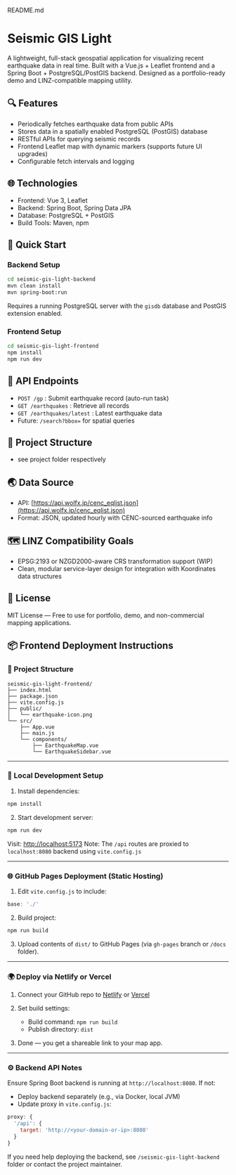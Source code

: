 README.md

   # Seismic GIS Light

   A lightweight, full-stack geospatial application for visualizing recent earthquake data in real time. Built with a Vue.js + Leaflet frontend and a Spring Boot + PostgreSQL/PostGIS backend. Designed as a portfolio-ready demo and LINZ-compatible mapping utility.

   ## 🔍 Features
   - Periodically fetches earthquake data from public APIs
   - Stores data in a spatially enabled PostgreSQL (PostGIS) database
   - RESTful APIs for querying seismic records
   - Frontend Leaflet map with dynamic markers (supports future UI upgrades)
   - Configurable fetch intervals and logging

   ## 🌐 Technologies
   - Frontend: Vue 3, Leaflet
   - Backend: Spring Boot, Spring Data JPA
   - Database: PostgreSQL + PostGIS
   - Build Tools: Maven, npm

   ## 🚀 Quick Start

   ### Backend Setup
   ```bash
   cd seismic-gis-light-backend
   mvn clean install
   mvn spring-boot:run
   ```
   Requires a running PostgreSQL server with the `gisdb` database and PostGIS extension enabled.

   ### Frontend Setup
   ```bash
   cd seismic-gis-light-frontend
   npm install
   npm run dev
   ```

   ## 📡 API Endpoints
   - `POST /gp` : Submit earthquake record (auto-run task)
   - `GET /earthquakes` : Retrieve all records
   - `GET /earthquakes/latest` : Latest earthquake data
   - Future: `/search?bbox=` for spatial queries

   ## 📁 Project Structure
   - see project folder respectively

   ## 🌏 Data Source
   - API: [https://api.wolfx.jp/cenc_eqlist.json](https://api.wolfx.jp/cenc_eqlist.json)
   - Format: JSON, updated hourly with CENC-sourced earthquake info

   ## 🗺️ LINZ Compatibility Goals
   - EPSG:2193 or NZGD2000-aware CRS transformation support (WIP)
   - Clean, modular service-layer design for integration with Koordinates data structures

   ## 📄 License
   MIT License — Free to use for portfolio, demo, and non-commercial mapping applications.

## 📦 Frontend Deployment Instructions

### 📁 Project Structure
```
seismic-gis-light-frontend/
├── index.html
├── package.json
├── vite.config.js
├── public/
│   └── earthquake-icon.png
└── src/
    ├── App.vue
    ├── main.js
    └── components/
        ├── EarthquakeMap.vue
        └── EarthquakeSidebar.vue
```

---

### 🚀 Local Development Setup

1. Install dependencies:
```bash
npm install
```

2. Start development server:
```bash
npm run dev
```

Visit: [http://localhost:5173](http://localhost:5173)
Note: The `/api` routes are proxied to `localhost:8080` backend using `vite.config.js`

---

### 🌐 GitHub Pages Deployment (Static Hosting)

1. Edit `vite.config.js` to include:
```js
base: './'
```

2. Build project:
```bash
npm run build
```

3. Upload contents of `dist/` to GitHub Pages (via `gh-pages` branch or `/docs` folder).

---

### 🌍 Deploy via Netlify or Vercel

1. Connect your GitHub repo to [Netlify](https://www.netlify.com/) or [Vercel](https://vercel.com/)
2. Set build settings:
   - Build command: `npm run build`
   - Publish directory: `dist`

3. Done — you get a shareable link to your map app.

---

### ⚙️ Backend API Notes
Ensure Spring Boot backend is running at `http://localhost:8080`. If not:
- Deploy backend separately (e.g., via Docker, local JVM)
- Update proxy in `vite.config.js`:
```js
proxy: {
  '/api': {
    target: 'http://<your-domain-or-ip>:8080'
  }
}
```

If you need help deploying the backend, see `/seismic-gis-light-backend` folder or contact the project maintainer.

